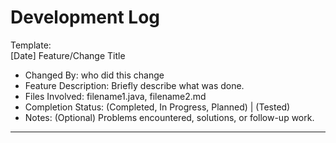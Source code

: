 # Development Log
Template:  
[Date] Feature/Change Title
* Changed By: who did this change
* Feature Description: Briefly describe what was done.
* Files Involved: filename1.java, filename2.md
* Completion Status: (Completed, In Progress, Planned) | (Tested)
* Notes: (Optional) Problems encountered, solutions, or follow-up work.
----------------------------------------------------------------------------------------------------

